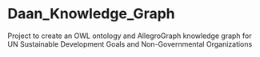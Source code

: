 # Daan_Knowledge_Graph
Project to create an OWL ontology and AllegroGraph knowledge graph for UN Sustainable Development Goals and Non-Governmental Organizations
